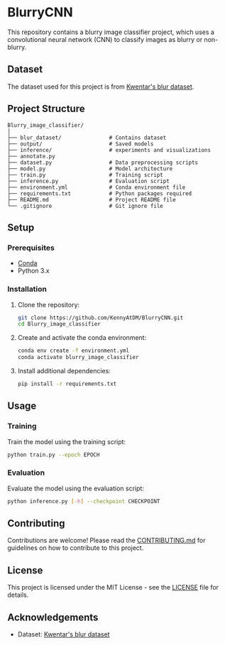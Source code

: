 # BlurryCNN

This repository contains a blurry image classifier project, which uses a convolutional neural network (CNN) to classify images as blurry or non-blurry.

## Dataset

The dataset used for this project is from [Kwentar's blur dataset](https://github.com/Kwentar/blur_dataset).

## Project Structure

```
Blurry_image_classifier/
│
├── blur_dataset/               # Contains dataset
├── output/                     # Saved models
├── inference/                  # experiments and visualizations
├── annotate.py
├── dataset.py                  # Data preprocessing scripts
├── model.py                    # Model architecture
├── train.py                    # Training script
├── inference.py                # Evaluation script
├── environment.yml             # Conda environment file
├── requirements.txt            # Python packages required
├── README.md                   # Project README file
└── .gitignore                  # Git ignore file
```

## Setup

### Prerequisites

- [Conda](https://docs.conda.io/projects/conda/en/latest/user-guide/install/index.html)
- Python 3.x

### Installation

1. Clone the repository:

    ```sh
    git clone https://github.com/KennyAtDM/BlurryCNN.git
    cd Blurry_image_classifier
    ```

2. Create and activate the conda environment:

    ```sh
    conda env create -f environment.yml
    conda activate blurry_image_classifier
    ```

3. Install additional dependencies:

    ```sh
    pip install -r requirements.txt
    ```

## Usage


### Training

Train the model using the training script:

```sh
python train.py --epoch EPOCH
```

### Evaluation

Evaluate the model using the evaluation script:

```sh
python inference.py [-h] --checkpoint CHECKPOINT
```

## Contributing

Contributions are welcome! Please read the [CONTRIBUTING.md](CONTRIBUTING.md) for guidelines on how to contribute to this project.

## License

This project is licensed under the MIT License - see the [LICENSE](LICENSE) file for details.

## Acknowledgements

- Dataset: [Kwentar's blur dataset](https://github.com/Kwentar/blur_dataset)

